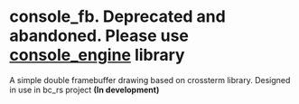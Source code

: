 # console_fb. Deprecated and abandoned. Please use [console_engine](https://github.com/VincentFoulon80/console_engine) library
A simple double framebuffer drawing based on crossterm library. Designed in use in bc_rs project **(In development)**

